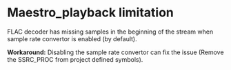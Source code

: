# Maestro_playback limitation

FLAC decoder has missing samples in the beginning of the stream when sample rate convertor is enabled (by default).

**Workaround:** Disabling the sample rate convertor can fix the issue (Remove the SSRC_PROC from project defined symbols).
